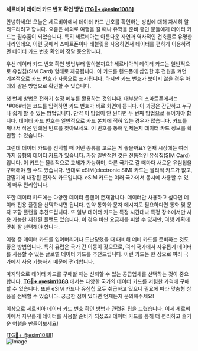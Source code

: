 **세르비아 데이터 카드 번호 확인 방법 [[TG💪+ @esim1088](https://t.me/s/esim1088)]**

안녕하세요! 오늘은 세르비아에서 데이터 카드 번호를 확인하는 방법에 대해 자세히 알려드리려고 합니다. 요즘은 해외로 여행을 갈 때나 유학을 준비 중인 분들에게 데이터 카드는 필수품이 되었습니다. 특히 세르비아는 아름다운 자연과 역사적인 건축물로 유명한 나라인데요, 이런 곳에서 스마트폰이나 태블릿을 사용하면서 데이터를 편하게 이용하려면 데이터 카드 번호 확인이 정말 중요합니다.

우선 데이터 카드 번호 확인 방법부터 알아볼까요? 세르비아의 데이터 카드는 일반적으로 유심칩(SIM Card) 형태로 제공됩니다. 이 카드를 핸드폰에 삽입한 후 전원을 켜면 기본적으로 카드 번호가 자동으로 표시됩니다. 하지만 카드 번호가 보이지 않을 경우 아래와 같은 방법으로 확인할 수 있습니다.

첫 번째 방법은 전화기 설정 메뉴를 활용하는 것입니다. 대부분의 스마트폰에서는 *#06#라는 코드를 입력하면 카드 번호가 바로 화면에 뜹니다. 이 과정은 간단하고 누구나 쉽게 할 수 있는 방법입니다. 만약 이 방법이 안 된다면 두 번째 방법으로 들어가야 합니다. 데이터 카드 번호는 일반적으로 카드 본체에 적혀 있는 경우가 많습니다. 카드를 꺼내서 작은 인쇄된 번호를 찾아보세요. 이 번호를 통해 언제든지 데이터 카드 정보를 확인할 수 있습니다.

그런데 데이터 카드를 선택할 때 어떤 종류를 고르는 게 좋을까요? 현재 시장에는 여러 가지 유형의 데이터 카드가 있습니다. 가장 일반적인 것은 전통적인 유심칩(SIM Card)입니다. 이 카드는 물리적으로 교체가 가능하며, 다른 국가로 갈 때마다 새로운 유심칩을 구매해야 할 수도 있습니다. 반대로 eSIM(electronic SIM) 카드는 물리적 카드가 없고, 단말기에 내장된 전자식 카드입니다. eSIM 카드는 여러 국가에서 동시에 사용할 수 있어 매우 편리합니다.

또한 데이터 카드에는 다양한 데이터 플랜이 존재합니다. 데이터만 사용하고 싶다면 데이터 전용 플랜을 선택하시면 됩니다. 만약 통화와 문자 메시지도 필요하다면 통화 및 문자 포함 플랜을 추천드립니다. 또 일부 데이터 카드는 특정 시간대나 특정 장소에서만 사용 가능한 제한된 플랜도 있습니다. 이 경우 비싼 요금제를 피할 수 있지만, 여행 계획에 맞춰 잘 선택해야 합니다.

여행 중 데이터 카드를 잃어버리거나 도난당했을 때 대비해 예비 카드를 준비하는 것도 좋은 방법입니다. 특히 유럽은 국가 간 이동이 잦으므로, 여러 국가에서 자유롭게 데이터를 사용할 수 있는 글로벌 데이터 카드를 추천드립니다. 이런 카드는 한 장으로 여러 국가에서 사용 가능하기 때문에 편리합니다.

마지막으로 데이터 카드를 구매할 때는 신뢰할 수 있는 공급업체를 선택하는 것이 중요합니다. **[TG💪+ @esim1088](https://t.me/s/esim1088)** 에서는 다양한 국가의 데이터 카드를 저렴한 가격에 구매할 수 있습니다. 또한 eSIM 카드나 유심칩 모두 취급하고 있으니 필요에 따라 맞춤형 상품을 선택할 수 있습니다. 궁금한 점이 있다면 언제든지 문의해주세요!

이상으로 세르비아 데이터 카드 번호 확인 방법과 관련된 팁을 드렸습니다. 이제 세르비아에서 자유롭게 데이터를 사용할 준비가 되셨죠? 데이터 카드를 통해 더 편리하고 즐거운 여행을 만들어보세요!

[[TG💪+ @esim1088](https://t.me/s/esim1088)]  
![Image](https://i.postimg.cc/Y0z9fWf4/image.png)